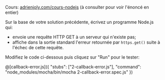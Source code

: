 Cours: [adrienjoly.com/cours-nodejs](https://adrienjoly.com/cours-nodejs/02-async) (à consulter pour voir l'énoncé en entier)

<!-- Code source: [GitHub](https://github.com/adrienjoly/cours-nodejs-techio-2). -->

Sur la base de votre solution précédente, écrivez un programme Node.js qui:
- envoie une requête HTTP GET à un serveur qui n'existe pas;
- affiche dans la sortie standard l'erreur retournée par `https.get()` suite à l'échec de cette requête.

Modifiez le code ci-dessous puis cliquez sur "Run" pour le tester:

@[callback-error.js]({
  "stubs": ["2-callback-error.js"],
  "command": "node_modules/mocha/bin/mocha 2-callback-error.spec.js"
})
